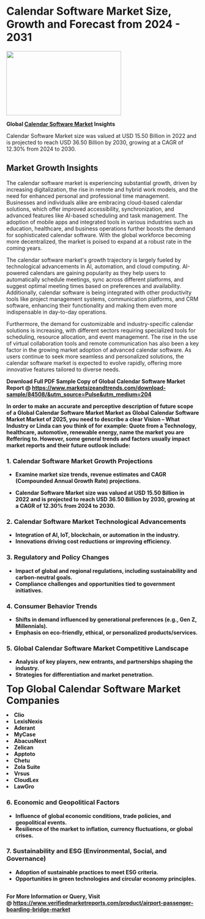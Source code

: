 <H1>Calendar Software Market Size, Growth and Forecast from 2024 - 2031</H1><img class="aligncenter size-medium wp-image-584254" src="https://thirdeyenews.in/wp-content/uploads/2024/09/Global-Market-Research-300x168.jpeg" alt="" width="300" height="168" /><p><strong>Global&nbsp;<a href="https://www.marketsizeandtrends.com/download-sample/84508/&amp;utm_source=Pulse&amp;utm_medium=204">Calendar Software Market</a> Insights</strong></p><p>Calendar Software Market size was valued at USD 15.50 Billion in 2022 and is projected to reach USD 36.50 Billion by 2030, growing at a CAGR of 12.30% from 2024 to 2030.</p><p><h2>Market Growth Insights</h2> <p>The calendar software market is experiencing substantial growth, driven by increasing digitalization, the rise in remote and hybrid work models, and the need for enhanced personal and professional time management. Businesses and individuals alike are embracing cloud-based calendar solutions, which offer improved accessibility, synchronization, and advanced features like AI-based scheduling and task management. The adoption of mobile apps and integrated tools in various industries such as education, healthcare, and business operations further boosts the demand for sophisticated calendar software. With the global workforce becoming more decentralized, the market is poised to expand at a robust rate in the coming years.</p> <p><strong></strong></p> <p>The calendar software market's growth trajectory is largely fueled by technological advancements in AI, automation, and cloud computing. AI-powered calendars are gaining popularity as they help users to automatically schedule meetings, sync across different platforms, and suggest optimal meeting times based on preferences and availability. Additionally, calendar software is being integrated with other productivity tools like project management systems, communication platforms, and CRM software, enhancing their functionality and making them even more indispensable in day-to-day operations.</p> <p>Furthermore, the demand for customizable and industry-specific calendar solutions is increasing, with different sectors requiring specialized tools for scheduling, resource allocation, and event management. The rise in the use of virtual collaboration tools and remote communication has also been a key factor in the growing market adoption of advanced calendar software. As users continue to seek more seamless and personalized solutions, the calendar software market is expected to evolve rapidly, offering more innovative features tailored to diverse needs.</p> <p><strong></p><p><span class=""><strong>Download Full PDF Sample Copy of Global Calendar Software Market Report</strong> @ <a href="https://www.marketsizeandtrends.com/download-sample/84508/&amp;utm_source=Pulse&amp;utm_medium=204" target="_blank">https://www.marketsizeandtrends.com/download-sample/84508/&amp;utm_source=Pulse&amp;utm_medium=204</a></span></p><p>In order to make an accurate and perceptive description of future scope of a Global&nbsp;Calendar Software Market Market as Global&nbsp;Calendar Software Market Market of 2025, you need to describe a clear Vision &ndash; What Industry or Linda can you think of for example: Quote from a Technology, healthcare, automotive, renewable energy, name the market you are Reffering to. However, some general trends and factors usually impact market reports and their future outlook include:</p><h3>1.&nbsp;<strong>Calendar Software Market Growth Projections</strong></h3><ul><li>Examine market size trends, revenue estimates and CAGR (Compounded Annual Growth Rate) projections.</li><li><p>Calendar Software Market size was valued at USD 15.50 Billion in 2022 and is projected to reach USD 36.50 Billion by 2030, growing at a CAGR of 12.30% from 2024 to 2030.</p></li></ul><h3>2.&nbsp;<strong>Calendar Software Market Technological Advancements</strong></h3><ul><li>Integration of AI, IoT, blockchain, or automation in the industry.</li><li>Innovations driving cost reductions or improving efficiency.</li></ul><h3>3.&nbsp;<strong>Regulatory and Policy Changes</strong></h3><ul><li>Impact of global and regional regulations, including sustainability and carbon-neutral goals.</li><li>Compliance challenges and opportunities tied to government initiatives.</li></ul><h3>4.&nbsp;<strong>Consumer Behavior Trends</strong></h3><ul><li>Shifts in demand influenced by generational preferences (e.g., Gen Z, Millennials).</li><li>Emphasis on eco-friendly, ethical, or personalized products/services.</li></ul><h3>5.&nbsp;<strong>Global Calendar Software Market Competitive Landscape</strong></h3><ul><li>Analysis of key players, new entrants, and partnerships shaping the industry.</li><li>Strategies for differentiation and market penetration.</li></ul><p data-pm-slice="1 1 []"><span style="color: inherit; font-family: inherit; font-size: 25px;">Top Global Calendar Software Market Companies</span></p><div class="" data-test-id=""><p><li>Clio</li><li> LexisNexis</li><li> Aderant</li><li> MyCase</li><li> AbacusNext</li><li> Zelican</li><li> Apptoto</li><li> Chetu</li><li> Zola Suite</li><li> Vrsus</li><li> CloudLex</li><li> LawGro</li></p></div><h3>6.&nbsp;<strong>Economic and Geopolitical Factors</strong></h3><ul><li>Influence of global economic conditions, trade policies, and geopolitical events.</li><li>Resilience of the market to inflation, currency fluctuations, or global crises.</li></ul><h3>7.&nbsp;<strong>Sustainability and ESG (Environmental, Social, and Governance)</strong></h3><ul><li>Adoption of sustainable practices to meet ESG criteria.</li><li>Opportunities in green technologies and circular economy principles.</li></ul><h2><strong style="font-size: 14px;">For More Information or Query, Visit @&nbsp;</strong><a style="background-color: #ffffff; font-size: 14px;" href="https://www.marketsizeandtrends.com/report/calendar-software-market/" target="_blank">https://www.verifiedmarketreports.com/product/airport-passenger-boarding-bridge-market</a></h2>
